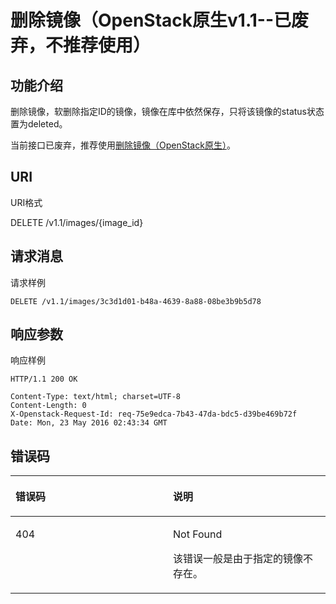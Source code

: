 # 删除镜像（OpenStack原生v1.1--已废弃，不推荐使用）<a name="ZH-CN_TOPIC_0066978722"></a>

## 功能介绍<a name="section65883044152228"></a>

删除镜像，软删除指定ID的镜像，镜像在库中依然保存，只将该镜像的status状态置为deleted。

当前接口已废弃，推荐使用[删除镜像（OpenStack原生）](删除镜像（OpenStack原生）.md)。

## URI<a name="section45901761152228"></a>

URI格式

DELETE /v1.1/images/\{image\_id\}

## 请求消息<a name="section59210700152228"></a>

请求样例

```
DELETE /v1.1/images/3c3d1d01-b48a-4639-8a88-08be3b9b5d78
```

## 响应参数<a name="section13601000152228"></a>

响应样例

```
HTTP/1.1 200 OK
```

```
Content-Type: text/html; charset=UTF-8
Content-Length: 0
X-Openstack-Request-Id: req-75e9edca-7b43-47da-bdc5-d39be469b72f
Date: Mon, 23 May 2016 02:43:34 GMT
```

## 错误码<a name="section47464039152228"></a>

<a name="table19381959152228"></a>
<table><thead align="left"><tr id="row10745212152228"><th class="cellrowborder" valign="top" width="50%" id="mcps1.1.3.1.1"><p id="p65055850152228"><a name="p65055850152228"></a><a name="p65055850152228"></a>错误码</p>
</th>
<th class="cellrowborder" valign="top" width="50%" id="mcps1.1.3.1.2"><p id="p35032537152228"><a name="p35032537152228"></a><a name="p35032537152228"></a>说明</p>
</th>
</tr>
</thead>
<tbody><tr id="row19063281152228"><td class="cellrowborder" valign="top" width="50%" headers="mcps1.1.3.1.1 "><p id="p621913152228"><a name="p621913152228"></a><a name="p621913152228"></a>404</p>
</td>
<td class="cellrowborder" valign="top" width="50%" headers="mcps1.1.3.1.2 "><p id="p50374969152228"><a name="p50374969152228"></a><a name="p50374969152228"></a>Not Found</p>
<p id="p50721542152228"><a name="p50721542152228"></a><a name="p50721542152228"></a>该错误一般是由于指定的镜像不存在。</p>
</td>
</tr>
</tbody>
</table>

